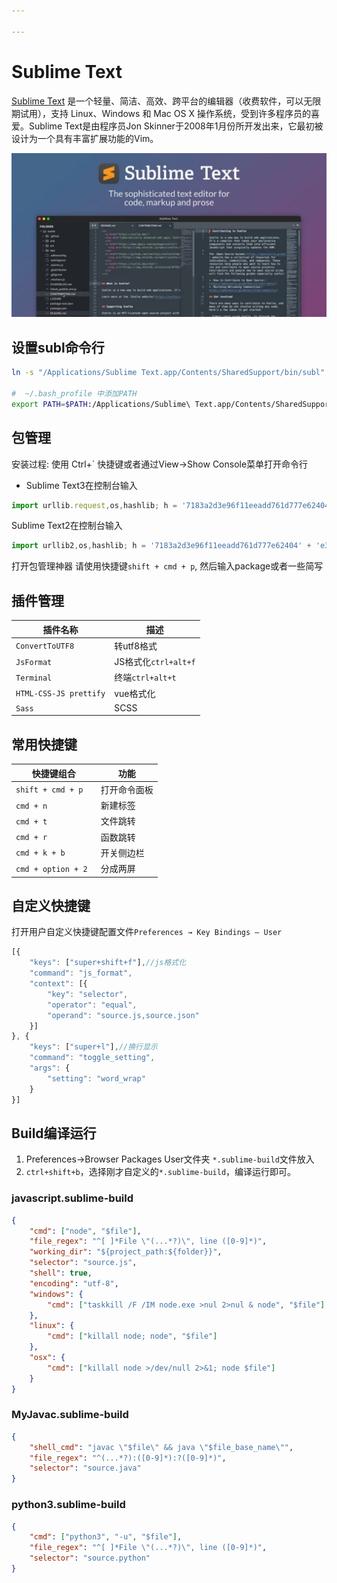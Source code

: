 ```yaml
---

---
```


# Sublime Text

[Sublime Text](https://www.sublimetext.com/) 是一个轻量、简洁、高效、跨平台的编辑器（收费软件，可以无限期试用），支持 Linux、Windows 和 Mac OS X 操作系统，受到许多程序员的喜爱。Sublime Text是由程序员Jon Skinner于2008年1月份所开发出来，它最初被设计为一个具有丰富扩展功能的Vim。

![Sublime Text](/images/subl.jpeg)

## 设置subl命令行
```bash
ln -s "/Applications/Sublime Text.app/Contents/SharedSupport/bin/subl" ~/bin/subl

#  ~/.bash_profile 中添加PATH 
export PATH=$PATH:/Applications/Sublime\ Text.app/Contents/SharedSupport/bin
```
## 包管理
安装过程: 使用 Ctrl+` 快捷键或者通过View->Show Console菜单打开命令行

- Sublime Text3在控制台输入
```javascript
import urllib.request,os,hashlib; h = '7183a2d3e96f11eeadd761d777e62404' + 'e330c659d4bb41d3bdf022e94cab3cd0'; pf = 'Package Control.sublime-package'; ipp = sublime.installed_packages_path(); urllib.request.install_opener( urllib.request.build_opener( urllib.request.ProxyHandler()) ); by = urllib.request.urlopen( 'http://packagecontrol.io/' + pf.replace(' ', '%20')).read(); dh = hashlib.sha256(by).hexdigest(); print('Error validating download (got %s instead of %s), please try manual install' % (dh, h)) if dh != h else open(os.path.join( ipp, pf), 'wb' ).write(by)
```
Sublime Text2在控制台输入
```javascript
import urllib2,os,hashlib; h = '7183a2d3e96f11eeadd761d777e62404' + 'e330c659d4bb41d3bdf022e94cab3cd0'; pf = 'Package Control.sublime-package'; ipp = sublime.installed_packages_path(); os.makedirs( ipp ) if not os.path.exists(ipp) else None; urllib2.install_opener( urllib2.build_opener( urllib2.ProxyHandler()) ); by = urllib2.urlopen( 'http://packagecontrol.io/' + pf.replace(' ', '%20')).read(); dh = hashlib.sha256(by).hexdigest(); open( os.path.join( ipp, pf), 'wb' ).write(by) if dh == h else None; print('Error validating download (got %s instead of %s), please try manual install' % (dh, h) if dh != h else 'Please restart Sublime Text to finish installation')
```
打开包管理神器 请使用快捷键`shift + cmd + p`, 然后输入package或者一些简写



## 插件管理
|  插件名称  |  描述  |
|  ----  | ----  |
| `ConvertToUTF8` | 转utf8格式 |
| `JsFormat` | JS格式化`ctrl+alt+f` |
| `Terminal` | 终端`ctrl+alt+t` |
| `HTML-CSS-JS prettify` | vue格式化 |
| `Sass` | SCSS |

<!--
- `SublimeLinter` jshint
- `SublimeLinter-jshint--jshint`
插件管理：http://www.cnblogs.com/hykun/p/sublimeText3.html
-->


## 常用快捷键
|  快捷键组合  |  功能  |
|  ----  | ----  |
| `shift + cmd + p` | 打开命令面板 |
| `cmd + n` | 新建标签 |
| `cmd + t` | 文件跳转 |
| `cmd + r` | 函数跳转 |
| `cmd + k + b` | 开关侧边栏 |
| `cmd + option + 2	` | 分成两屏 |


## 自定义快捷键
打开用户自定义快捷键配置文件`Preferences → Key Bindings – User`
```javascript
[{
	"keys": ["super+shift+f"],//js格式化
	"command": "js_format",
	"context": [{
		"key": "selector",
		"operator": "equal",
		"operand": "source.js,source.json"
	}]
}, {
	"keys": ["super+l"],//换行显示
	"command": "toggle_setting",
	"args": {
		"setting": "word_wrap"
	}
}]
```

## Build编译运行
1. Preferences->Browser Packages  User文件夹 `*.sublime-build`文件放入
2. `ctrl+shift+b`，选择刚才自定义的`*.sublime-build`，编译运行即可。

### javascript.sublime-build
```json
{
	"cmd": ["node", "$file"],
	"file_regex": "^[ ]*File \"(...*?)\", line ([0-9]*)",
	"working_dir": "${project_path:${folder}}",
	"selector": "source.js",
	"shell": true,
	"encoding": "utf-8",
	"windows": {
		"cmd": ["taskkill /F /IM node.exe >nul 2>nul & node", "$file"]
	},
	"linux": {
		"cmd": ["killall node; node", "$file"]
	},
	"osx": {
		"cmd": ["killall node >/dev/null 2>&1; node $file"]
	}
}
```

### MyJavac.sublime-build
```json
{
	"shell_cmd": "javac \"$file\" && java \"$file_base_name\"",
	"file_regex": "^(...*?):([0-9]*):?([0-9]*)",
	"selector": "source.java"
}
```

### python3.sublime-build
```json
{
	"cmd": ["python3", "-u", "$file"],
	"file_regex": "^[ ]*File \"(...*?)\", line ([0-9]*)",
	"selector": "source.python"
}
```
